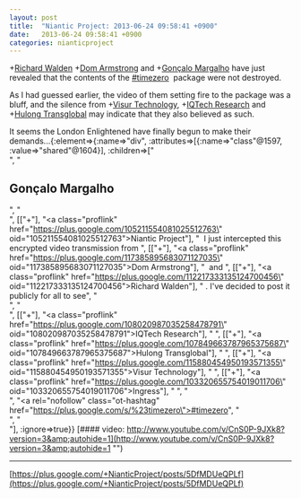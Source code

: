 ```yaml
---
layout: post
title:  "Niantic Project: 2013-06-24 09:58:41 +0900"
date:   2013-06-24 09:58:41 +0900
categories: nianticproject
---
```

+[Richard Walden](https://plus.google.com/112217333135124700456 "") +[Dom Armstrong](https://plus.google.com/117385895683071127035 "") and +[Gonçalo Margalho](https://plus.google.com/115597598654519340037 "") have just revealed that the contents of the  [#timezero](https://plus.google.com/s/%23timezero "")  package were not destroyed.

As I had guessed earlier, the video of them setting fire to the package was a bluff, and the silence from +[Visur Technology](https://plus.google.com/115880454950193571355 ""), +[IQTech Research](https://plus.google.com/108020987035258478791 "") and +[Hulong Transglobal](https://plus.google.com/107849663787965375687 "") may indicate that they also believed as such.

It seems the London Enlightened have finally begun to make their demands...{:element=>{:name=>"div", :attributes=>[{:name=>"class"@1597, :value=>"shared"@1604}], :children=>["<br />", "<h2>Gonçalo Margalho</h2>", "<br />", [["+"], "<a class=\"proflink\" href=\"https://plus.google.com/105211554081025512763\" oid=\"105211554081025512763\">Niantic Project</a>"], "  I just intercepted this encrypted video transmission from ", [["+"], "<a class=\"proflink\" href=\"https://plus.google.com/117385895683071127035\" oid=\"117385895683071127035\">Dom Armstrong</a>"], "  and ", [["+"], "<a class=\"proflink\" href=\"https://plus.google.com/112217333135124700456\" oid=\"112217333135124700456\">Richard Walden</a>"], " . I've decided to post it publicly for all to see", "<br />", "<br />", [["+"], "<a class=\"proflink\" href=\"https://plus.google.com/108020987035258478791\" oid=\"108020987035258478791\">IQTech Research</a>"], " ", [["+"], "<a class=\"proflink\" href=\"https://plus.google.com/107849663787965375687\" oid=\"107849663787965375687\">Hulong Transglobal</a>"], " ", [["+"], "<a class=\"proflink\" href=\"https://plus.google.com/115880454950193571355\" oid=\"115880454950193571355\">Visur Technology</a>"], " ", [["+"], "<a class=\"proflink\" href=\"https://plus.google.com/103320655754019011706\" oid=\"103320655754019011706\">Ingress</a>"], " ", "<br />", "<a rel=\"nofollow\" class=\"ot-hashtag\" href=\"https://plus.google.com/s/%23timezero\">#timezero</a>", "<br />", "<br />"], :ignore=>true}}
[#### video: http://www.youtube.com/v/CnS0P-9JXk8?version=3&amp;autohide=1](http://www.youtube.com/v/CnS0P-9JXk8?version=3&amp;autohide=1 "")
- - -
[https://plus.google.com/+NianticProject/posts/5DfMDUeQPLf](https://plus.google.com/+NianticProject/posts/5DfMDUeQPLf)
